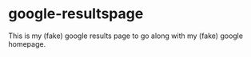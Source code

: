 # google-resultspage
This is my (fake) google results page to go along with my (fake) google homepage. 
